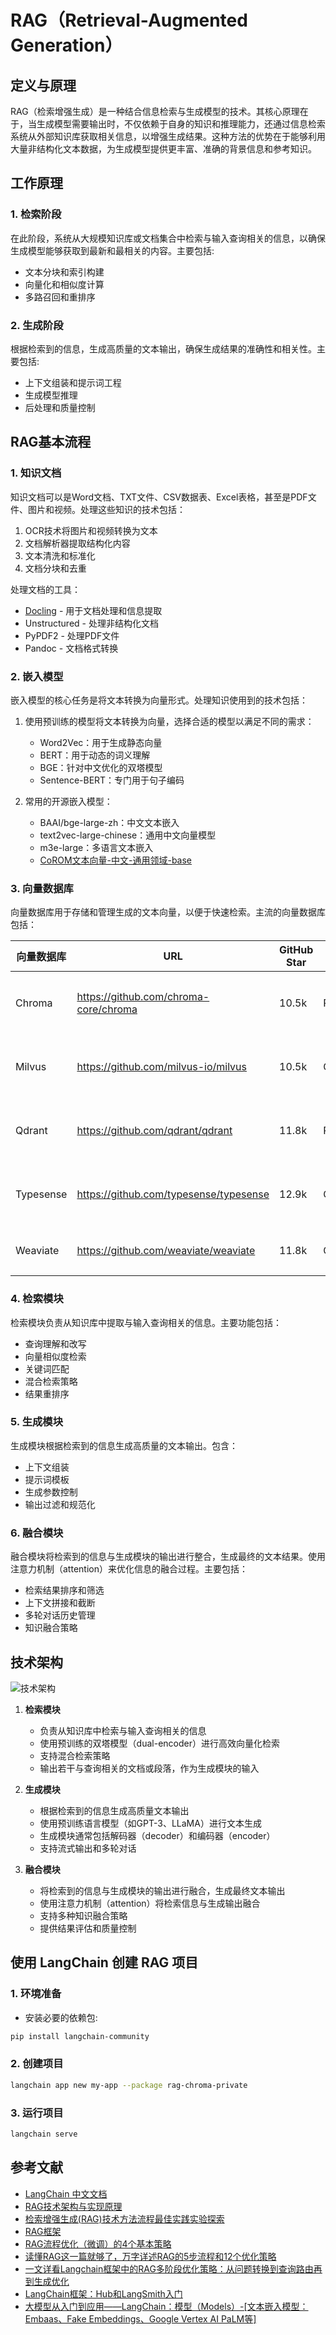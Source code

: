 # RAG（Retrieval-Augmented Generation）

## 定义与原理

RAG（检索增强生成）是一种结合信息检索与生成模型的技术。其核心原理在于，当生成模型需要输出时，不仅依赖于自身的知识和推理能力，还通过信息检索系统从外部知识库获取相关信息，以增强生成结果。这种方法的优势在于能够利用大量非结构化文本数据，为生成模型提供更丰富、准确的背景信息和参考知识。

## 工作原理

### 1. 检索阶段

在此阶段，系统从大规模知识库或文档集合中检索与输入查询相关的信息，以确保生成模型能够获取到最新和最相关的内容。主要包括:

- 文本分块和索引构建
- 向量化和相似度计算  
- 多路召回和重排序

### 2. 生成阶段

根据检索到的信息，生成高质量的文本输出，确保生成结果的准确性和相关性。主要包括:

- 上下文组装和提示词工程
- 生成模型推理
- 后处理和质量控制

## RAG基本流程

### 1. 知识文档

知识文档可以是Word文档、TXT文件、CSV数据表、Excel表格，甚至是PDF文件、图片和视频。处理这些知识的技术包括：

1. OCR技术将图片和视频转换为文本
2. 文档解析器提取结构化内容
3. 文本清洗和标准化
4. 文档分块和去重

处理文档的工具：

- [Docling](https://github.com/DS4SD/docling) - 用于文档处理和信息提取
- Unstructured - 处理非结构化文档
- PyPDF2 - 处理PDF文件
- Pandoc - 文档格式转换

### 2. 嵌入模型

嵌入模型的核心任务是将文本转换为向量形式。处理知识使用到的技术包括：

1. 使用预训练的模型将文本转换为向量，选择合适的模型以满足不同的需求：
   - Word2Vec：用于生成静态向量
   - BERT：用于动态的词义理解
   - BGE：针对中文优化的双塔模型
   - Sentence-BERT：专门用于句子编码

2. 常用的开源嵌入模型：
   - BAAI/bge-large-zh：中文文本嵌入
   - text2vec-large-chinese：通用中文向量模型
   - m3e-large：多语言文本嵌入
   - [CoROM文本向量-中文-通用领域-base](https://modelscope.cn/models/iic/nlp_corom_sentence-embedding_chinese-base/files)

### 3. 向量数据库

向量数据库用于存储和管理生成的文本向量，以便于快速检索。主流的向量数据库包括：

| 向量数据库 | URL | GitHub Star | Language | 特点 |
|------------|-----|-------------|----------|------|
| Chroma | https://github.com/chroma-core/chroma | 10.5k | Python | 轻量级、易于集成 |
| Milvus | https://github.com/milvus-io/milvus | 10.5k | Go/Python/C++ | 分布式、高性能 |
| Qdrant | https://github.com/qdrant/qdrant | 11.8k | Rust | 高性能、支持过滤 |
| Typesense | https://github.com/typesense/typesense | 12.9k | C++ | 快速、节省资源 |
| Weaviate | https://github.com/weaviate/weaviate | 11.8k | Go | 支持多模态 |

### 4. 检索模块

检索模块负责从知识库中提取与输入查询相关的信息。主要功能包括：

- 查询理解和改写
- 向量相似度检索
- 关键词匹配
- 混合检索策略
- 结果重排序

### 5. 生成模块

生成模块根据检索到的信息生成高质量的文本输出。包含：

- 上下文组装
- 提示词模板
- 生成参数控制
- 输出过滤和规范化

### 6. 融合模块

融合模块将检索到的信息与生成模块的输出进行整合，生成最终的文本结果。使用注意力机制（attention）来优化信息的融合过程。主要包括：

- 检索结果排序和筛选
- 上下文拼接和截断
- 多轮对话历史管理
- 知识融合策略

## 技术架构

![技术架构](./images/technical_architecture.png)

1. **检索模块**
   - 负责从知识库中检索与输入查询相关的信息
   - 使用预训练的双塔模型（dual-encoder）进行高效向量化检索
   - 支持混合检索策略
   - 输出若干与查询相关的文档或段落，作为生成模块的输入

2. **生成模块**
   - 根据检索到的信息生成高质量文本输出
   - 使用预训练语言模型（如GPT-3、LLaMA）进行文本生成
   - 生成模块通常包括解码器（decoder）和编码器（encoder）
   - 支持流式输出和多轮对话

3. **融合模块**
   - 将检索到的信息与生成模块的输出进行融合，生成最终文本输出
   - 使用注意力机制（attention）将检索信息与生成输出融合
   - 支持多种知识融合策略
   - 提供结果评估和质量控制

## 使用 LangChain 创建 RAG 项目

### 1. 环境准备

- 安装必要的依赖包:

```sh
pip install langchain-community
```

### 2. 创建项目

```sh
langchain app new my-app --package rag-chroma-private
```

### 3. 运行项目

```sh
langchain serve
```

## 参考文献

- [LangChain 中文文档](http://python.langchain.com.cn/)
- [RAG技术架构与实现原理](https://cloud.tencent.com/developer/article/2436421)
- [检索增强生成(RAG)技术方法流程最佳实践实验探索](https://www.53ai.com/news/RAG/2024072130482.html)
- [RAG框架](https://www.53ai.com/news/RAG/2024062056319.html)
- [RAG流程优化（微调）的4个基本策略](https://cloud.tencent.com/developer/article/2433287)
- [读懂RAG这一篇就够了，万字详述RAG的5步流程和12个优化策略](https://juejin.cn/post/7329732000087572520)
- [一文详看Langchain框架中的RAG多阶段优化策略：从问题转换到查询路由再到生成优化](https://mp.weixin.qq.com/s/pK2BRLrWpEKKIPFhUtGvcg)
- [LangChain框架：Hub和LangSmith入门](https://blog.csdn.net/Wufjsjjx/article/details/140798687)
- [大模型从入门到应用——LangChain：模型（Models）-[文本嵌入模型：Embaas、Fake Embeddings、Google Vertex AI PaLM等]](https://blog.csdn.net/hy592070616/article/details/131927016)  